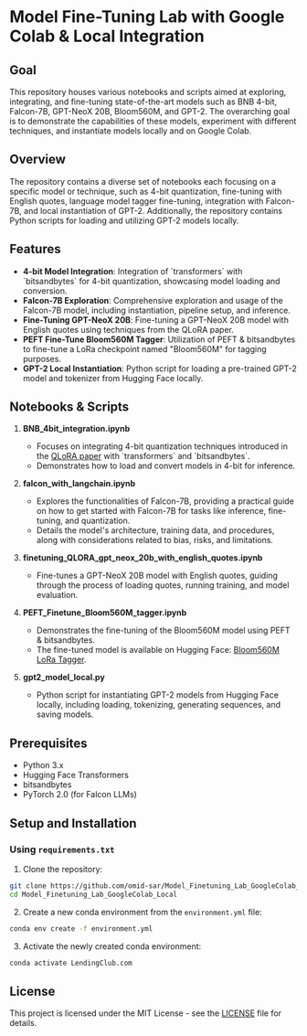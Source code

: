 # Model Fine-Tuning Lab with Google Colab & Local Integration

## Goal

This repository houses various notebooks and scripts aimed at exploring, integrating, and fine-tuning state-of-the-art models such as BNB 4-bit, Falcon-7B, GPT-NeoX 20B, Bloom560M, and GPT-2. The overarching goal is to demonstrate the capabilities of these models, experiment with different techniques, and instantiate models locally and on Google Colab.

## Overview

The repository contains a diverse set of notebooks each focusing on a specific model or technique, such as 4-bit quantization, fine-tuning with English quotes, language model tagger fine-tuning, integration with Falcon-7B, and local instantiation of GPT-2. Additionally, the repository contains Python scripts for loading and utilizing GPT-2 models locally.

## Features

- **4-bit Model Integration**: Integration of \`transformers\` with \`bitsandbytes\` for 4-bit quantization, showcasing model loading and conversion.
- **Falcon-7B Exploration**: Comprehensive exploration and usage of the Falcon-7B model, including instantiation, pipeline setup, and inference.
- **Fine-Tuning GPT-NeoX 20B**: Fine-tuning a GPT-NeoX 20B model with English quotes using techniques from the QLoRA paper.
- **PEFT Fine-Tune Bloom560M Tagger**: Utilization of PEFT & bitsandbytes to fine-tune a LoRa checkpoint named "Bloom560M" for tagging purposes.
- **GPT-2 Local Instantiation**: Python script for loading a pre-trained GPT-2 model and tokenizer from Hugging Face locally.

## Notebooks & Scripts

1. **BNB_4bit_integration.ipynb**
   - Focuses on integrating 4-bit quantization techniques introduced in the [QLoRA paper](https://arxiv.org/abs/2305.14314) with \`transformers\` and \`bitsandbytes\`.
   - Demonstrates how to load and convert models in 4-bit for inference.

2. **falcon_with_langchain.ipynb**
   - Explores the functionalities of Falcon-7B, providing a practical guide on how to get started with Falcon-7B for tasks like inference, fine-tuning, and quantization.
   - Details the model's architecture, training data, and procedures, along with considerations related to bias, risks, and limitations.

3. **finetuning_QLORA_gpt_neox_20b_with_english_quotes.ipynb**
   - Fine-tunes a GPT-NeoX 20B model with English quotes, guiding through the process of loading quotes, running training, and model evaluation.

4. **PEFT_Finetune_Bloom560M_tagger.ipynb**
   - Demonstrates the fine-tuning of the Bloom560M model using PEFT & bitsandbytes.
   - The fine-tuned model is available on Hugging Face: [Bloom560M LoRa Tagger](https://huggingface.co/Omid-sar/bloom-560M-lora-tagger).

5. **gpt2_model_local.py**
   - Python script for instantiating GPT-2 models from Hugging Face locally, including loading, tokenizing, generating sequences, and saving models.

## Prerequisites

- Python 3.x
- Hugging Face Transformers
- bitsandbytes
- PyTorch 2.0 (for Falcon LLMs)

## Setup and Installation

### Using `requirements.txt`

1. Clone the repository:
```sh
git clone https://github.com/omid-sar/Model_Finetuning_Lab_GoogleColab_Local
cd Model_Finetuning_Lab_GoogleColab_Local

```

2. Create a new conda environment from the `environment.yml` file:
```sh
conda env create -f environment.yml
```

3. Activate the newly created conda environment:
```sh
conda activate LendingClub.com
```


## License

This project is licensed under the MIT License - see the [LICENSE](https://github.com/git/git-scm.com/blob/main/MIT-LICENSE.txt) file for details.

